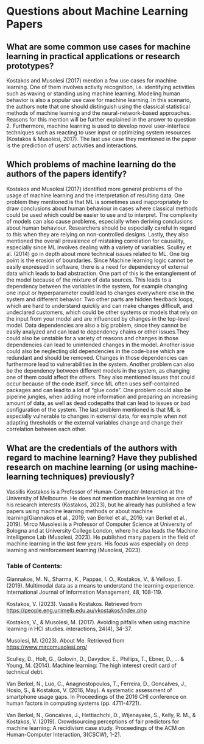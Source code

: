 # Questions about Machine Learning Papers

## What are some common use cases for machine learning in practical applications or research prototypes?

Kostakos and Musolesi (2017) mention a few use cases for machine learning. One of them involves activity recognition, i.e. identifying activities such as waving or standing using machine learning. Modeling human behavior is also a popular use case for machine learning. In this scenario, the authors note that one should distinguish using the classical statistical methods of machine learning and the neural-network-based approaches. Reasons for this mention will be further explained in the answer to question 2. Furthermore, machine learning is used to develop novel user-interface techniques such as reacting to user input or optimizing system resources (Kostakos & Musolesi, 2017). The last use case they mentioned in the paper is the prediction of users' activities and interactions.

## Which problems of machine learning do the authors of the papers identify?

Kostakos and Musolesi (2017) identified more general problems of the usage of machine learning and the interpretation of resulting data. One problem they mentioned is that ML is sometimes used inappropriately to draw conclusions about human behaviour in cases where classical methods could be used which could be easier to use and to interpret. The complexity of models can also cause problems, especially when deriving conclusions about human behaviour. Researchers should be especially careful in regard to this when they are relying on non-controlled designs. Lastly, they also mentioned the overall prevalence of mistaking correlation for causality, especially since ML involves dealing with a variety of variables. Sculley et al. (2014) go in depth about more technical issues related to ML. One big point is the erosion of boundaries. Since Machine learning logic cannot be easily expressed in software, there is a need for dependency of external data which leads to bad abstraction. One part of this is the entanglement of the model because of the mixture of data sources. This leads to a dependency between the variables in the system, for example changing one input or hyperparameter could lead to changes everywhere else in the system and different behavior. Two other parts are hidden feedback loops, which are hard to understand quickly and can make changes difficult, and undeclared customers, which could be other systems or models that rely on the input from your model and are influenced by changes in the top-level model. Data dependencies are also a big problem, since they cannot be easily analyzed and can lead to dependency chains or other issues.They could also be unstable for a variety of reasons and changes in those dependencies can lead to unintended changes in the model. Another issue could also be neglecting old dependencies in the code-base which are redundant and should be removed. Changes in those dependencies can furthermore lead to vulnerabilities in the system. Another problem can also be the dependency between different models in the system, as changing one of them could affect the others. They also mentioned issues that could occur because of the code itself, since ML often uses self-contained packages and can lead to a lot of “glue code”. One problem could also be pipeline jungles, when adding more information and preparing an increasing amount of data, as well as dead codepaths that can lead to issues or bad configuration of the system. The last problem mentioned is that ML is especially vulnerable to changes in external data, for example when not adapting thresholds or the external variables change and change their correlation between each other.



## What are the credentials of the authors with regard to machine learning? Have they published research on machine learning (or using machine-learning techniques) previously?

Vassilis Kostakos is a Professor of Human-Computer-Interaction at the University of Melbourne. He does not mention machine learning as one of his research interests (Kostakos, 2023), but he already has published a few papers using machine learning methods or about machine learning(Giannakos et al., 2019;  van Berkel et al., 2016; van Berkel et al., 2019).
Mirco Musolesi is a Professor of Computer Science at University of Bologna and at University College London, where he also leads the Machine Intelligence Lab (Musolesi, 2023). He published many papers in the field of machine learning in the last few years. His focus was especially on deep learning and reinforcement learning (Musolesi, 2023).


### Table of Contents:

Giannakos, M. N., Sharma, K., Pappas, I. O., Kostakos, V., & Velloso, E. (2019). Multimodal data as a means to understand the learning experience. International Journal of Information Management, 48, 108-119.

Kostakos, V. (2023). Vassilis Kostakos. Retrieved from https://people.eng.unimelb.edu.au/vkostakos/index.php

Kostakos, V., & Musolesi, M. (2017). Avoiding pitfalls when using machine learning in HCI studies. interactions, 24(4), 34-37.

Musolesi, M. (2023). About Me. Retrieved from https://www.mircomusolesi.org/

Sculley, D., Holt, G., Golovin, D., Davydov, E., Phillips, T., Ebner, D., ... & Young, M. (2014). Machine learning: The high interest credit card of technical debt.

Van Berkel, N., Luo, C., Anagnostopoulos, T., Ferreira, D., Goncalves, J., Hosio, S., & Kostakos, V. (2016, May). A systematic assessment of smartphone usage gaps. In Proceedings of the 2016 CHI conference on human factors in computing systems (pp. 4711-4721).

Van Berkel, N., Goncalves, J., Hettiachchi, D., Wijenayake, S., Kelly, R. M., & Kostakos, V. (2019). Crowdsourcing perceptions of fair predictors for machine learning: A recidivism case study. Proceedings of the ACM on Human-Computer Interaction, 3(CSCW), 1-21.



